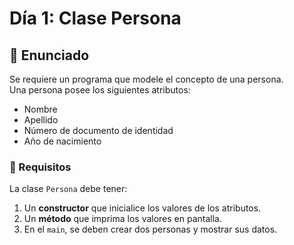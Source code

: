 # Día 1: Clase Persona

## 📌 Enunciado
Se requiere un programa que modele el concepto de una persona.  
Una persona posee los siguientes atributos:  
- Nombre  
- Apellido  
- Número de documento de identidad  
- Año de nacimiento  

### 🚀 Requisitos  
La clase `Persona` debe tener:  
1. Un **constructor** que inicialice los valores de los atributos.  
2. Un **método** que imprima los valores en pantalla.  
3. En el `main`, se deben crear dos personas y mostrar sus datos.  

